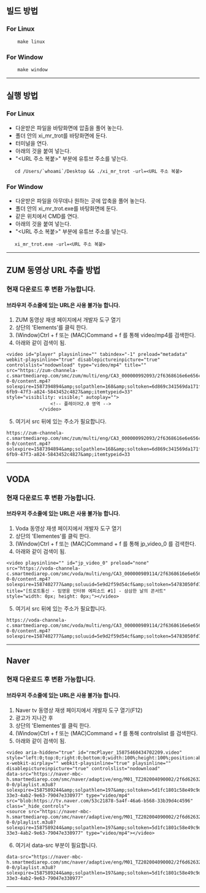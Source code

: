 ## 빌드 방법
### For Linux
```
    make linux
```
### For Window
```
    make window 
```
---
## 실행 방법
### For Linux
* 다운받은 파일을 바탕화면에 압출을 풀어 놓는다.
* 폴더 안의 xi_mr_trot를 바탕화면에 둔다.
* 터미널을 연다.
* 아래의 것을 붙여 넣는다.
* "<URL 주소 복붙>" 부분에 유튜브 주소를 넣는다. 
```
   cd /Users/`whoami`/Desktop && ./xi_mr_trot -url=<URL 주소 복붙>
```
### For Window
* 다운받은 파일을 아무데나 원하는 곳에 압축을 풀어 놓는다.
* 폴더 안의 xi_mr_trot.exe를 바탕화면에 둔다.
* 같은 위치에서 CMD를 연다.
* 아래의 것을 붙여 넣는다.
* "<URL 주소 복붙>" 부분에 유튜브 주소를 넣는다. 
```
   xi_mr_trot.exe -url=<URL 주소 복붙>
```
---
## ZUM 동영상 URL 추출 방법
### 현재 다운로드 후 변환 가능합니다.
#### 브라우저 주소줄에 있는 URL은 사용 불가능 합니다.
1. ZUM 동영상 재생 페이지에서 개발자 도구 열기
2. 상단의 'Elements'를 클릭 한다.
3. (Window)Ctrl + f 또는 (MAC)Command + f 를 통해 video/mp4를 검색한다.
4. 아래와 같이 검색이 됨.
``` 
<video id="player" playsinline="" tabindex="-1" preload="metadata" 
webkit-playsinline="true" disablepictureinpicture="true" 
controlslist="nodownload" type="video/mp4" title="" 
src="https://zum-channela-c.smartmediarep.com/smc/zum/multi/eng/CA3_000000992093/2f6368616e6e656c612f6e766f642f452f57504744303030303031312f323031392f30322f433139303232313039323733385f323030305f7433332e6d7034/0-0-0/content.mp4?solexpire=1587394894&amp;solpathlen=168&amp;soltoken=6d869c341569da171fab0d9562df8c82&amp;soltokenrule=c29sZXhwaXJlfHNvbHBhdGhsZW58c29sdXVpZA==&amp;soluriver=2&amp;soluuid=2213069d-6fb9-47f3-a824-5843452c4827&amp;itemtypeid=33" 
style="visibility: visible;" autoplay="">
                <!-- 플레이어2.0 영역 -->
            </video> 
```
5. 여기서 src 뒤에 있는 주소가 필요합니다.
```
https://zum-channela-c.smartmediarep.com/smc/zum/multi/eng/CA3_000000992093/2f6368616e6e656c612f6e766f642f452f57504744303030303031312f323031392f30322f433139303232313039323733385f323030305f7433332e6d7034/0-0-0/content.mp4?solexpire=1587394894&amp;solpathlen=168&amp;soltoken=6d869c341569da171fab0d9562df8c82&amp;soltokenrule=c29sZXhwaXJlfHNvbHBhdGhsZW58c29sdXVpZA==&amp;soluriver=2&amp;soluuid=2213069d-6fb9-47f3-a824-5843452c4827&amp;itemtypeid=33
```
---
## VODA 
### 현재 다운로드 후 변환 가능합니다.
#### 브라우저 주소줄에 있는 URL은 사용 불가능 합니다.
1. Voda 동영상 재생 페이지에서 개발자 도구 열기
2. 상단의 'Elementes'를 클릭 한다.
3. (Window)Ctrl + f 또는 (MAC)Command + f 를 통해  jp_video_0 를 검색한다.
4. 아래와 같이 검색이 됨.
```
<video playsinline="" id="jp_video_0" preload="none" 
src="https://voda-channela-c.smartmediarep.com/smc/voda/multi/eng/CA3_000000989114/2f6368616e6e656c612f6e766f642f452f57504744303030303031312f323031392f30322f433139303231383039303531345f323030305f7433342e6d7034/0-0-0/content.mp4?solexpire=1587402777&amp;soluuid=5e9d2f59d54cf&amp;soltoken=54783050fd7bf1e7138795a959104f7d&amp;soltokenrule=c29sZXhwaXJlfHNvbHBhdGhsZW58c29sdXVpZA==&amp;soluriver=2&amp;itemtypeid=34" 
title="[트로트통신 - 임영웅 인터뷰 에피소드 #1] - 삼삼한 날의 콘서트" style="width: 0px; height: 0px;"></video>
```
5. 여기서 src 뒤에 있는 주소가 필요합니다.
```
https://voda-channela-c.smartmediarep.com/smc/voda/multi/eng/CA3_000000989114/2f6368616e6e656c612f6e766f642f452f57504744303030303031312f323031392f30322f433139303231383039303531345f323030305f7433342e6d7034/0-0-0/content.mp4?solexpire=1587402777&amp;soluuid=5e9d2f59d54cf&amp;soltoken=54783050fd7bf1e7138795a959104f7d&amp;soltokenrule=c29sZXhwaXJlfHNvbHBhdGhsZW58c29sdXVpZA==&amp;soluriver=2&amp;itemtypeid=34
```
---
## Naver
### 현재 다운로드 후 변환 가능합니다.
#### 브라우저 주소줄에 있는 URL은 사용 불가능 합니다.
1. Naver tv 동영상 재생 페이지에서 개발자 도구 열기(F12)
2. 광고가 지나간 후
3. 상단의 'Elementes'를 클릭 한다.
4. (Window)Ctrl + f 또는 (MAC)Command + f 를 통해 controlslist 를 검색한다.
5. 아래와 같이 검색이 됨.
```
<video aria-hidden="true" id="rmcPlayer_15875460434702209.video" style="left:0;top:0;right:0;bottom:0;width:100%;height:100%;position:absolute;" x-webkit-airplay="" webkit-playsinline="true" playsinline="" disablepictureinpicture="true" controlslist="nodownload" 
data-src="https://naver-mbc-h.smartmediarep.com/smc/naver/adaptive/eng/M01_TZ202004090002/2f6d62632f4174746163682f4d42432f564944454f2f543730303036472f434c49502f636c69705f545a3230323030343039303030325f32303230303430393030303635322e736d696c/0-0-0/playlist.m3u8?solexpire=1587589244&amp;solpathlen=197&amp;soltoken=5d1fc1801c58e49c9d43f2367a57f31e&amp;soltokenrule=c29sZXhwaXJlfHNvbHBhdGhsZW58c29sdXVpZA==&amp;soluriver=2&amp;soluuid=09306eb8-33e3-4ab2-9e63-79047e330977" type="video/mp4" src="blob:https://tv.naver.com/53c21878-5a4f-46a6-b568-33b39d4c4596" class="_hide_controls">
<source src="https://naver-mbc-h.smartmediarep.com/smc/naver/adaptive/eng/M01_TZ202004090002/2f6d62632f4174746163682f4d42432f564944454f2f543730303036472f434c49502f636c69705f545a3230323030343039303030325f32303230303430393030303635322e736d696c/0-0-0/playlist.m3u8?solexpire=1587589244&amp;solpathlen=197&amp;soltoken=5d1fc1801c58e49c9d43f2367a57f31e&amp;soltokenrule=c29sZXhwaXJlfHNvbHBhdGhsZW58c29sdXVpZA==&amp;soluriver=2&amp;soluuid=09306eb8-33e3-4ab2-9e63-79047e330977" type="video/mp4"></video>
```
6. 여기서 data-src 부분이 필요합니다.
```
data-src="https://naver-mbc-h.smartmediarep.com/smc/naver/adaptive/eng/M01_TZ202004090002/2f6d62632f4174746163682f4d42432f564944454f2f543730303036472f434c49502f636c69705f545a3230323030343039303030325f32303230303430393030303635322e736d696c/0-0-0/playlist.m3u8?solexpire=1587589244&amp;solpathlen=197&amp;soltoken=5d1fc1801c58e49c9d43f2367a57f31e&amp;soltokenrule=c29sZXhwaXJlfHNvbHBhdGhsZW58c29sdXVpZA==&amp;soluriver=2&amp;soluuid=09306eb8-33e3-4ab2-9e63-79047e330977"
```
---
